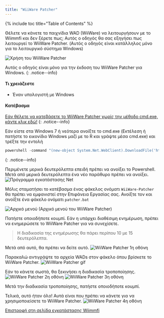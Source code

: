 ```yaml
---
title: "WiiWare Patcher"
---
```


{% include toc title="Table of Contents" %}

Θέλετε να κάνετε τα παιχνίδια WAD (WiiWare) να λειτουργήσουν με το Wiimmfi και δεν ξέρετε πως; Αυτός ο οδηγός θα σας εξηγήσει πως λειτουργεί το WiiWare Patcher. (Αυτός ο οδηγός είναι κατάλληλος μόνο για το λειτουργικό σύστημα Windows)

![Χρήση του WiiWare Patcher](/images/rc24_using_the_wiiware_patcher.jpg)

Αυτός ο οδηγός είναι μόνο για την έκδοση του WiiWare Patcher για Windows.
{: .notice--info}

#### Τι χρειάζεστε

* Έναν υπολογιστή με Windows

#### Κατέβασμα

[Εάν θέλετε να κατεβάσετε το WiiWare Patcher χωρίς την μέθοδο cmd.exe, κάντε κλικ εδώ!](https://github.com/RiiConnect24/auto-wiiware-patcher/releases)
{: .notice--info}

Εάν είστε στα Windows 7 ή νεότερα ανοίξτε το cmd.exe (Εκτέλεση ή πατήστε το εικονίδιο Windows μαζί με το R και γράψτε μέσα cmd.exe) και τρέξτε την εντολή
```powershell
powershell -command "(new-object System.Net.WebClient).DownloadFile('https://raw.githubusercontent.com/KcrPL/KcrPL.github.io/master/Patchers_Auto_Update/WiiWare-Patcher/net_install.bat', 'net_install.bat')" & start net_install.bat`
```
{: .notice--info}

Περιμένετε μερικά δευτερόλεπτα επειδή πρέπει να ανοίξει το Powershell. Μετά από μερικά δευτερόλεπτα ένα νέο παράθυρο πρέπει να ανοίξει. ![Πρόγραμμα εγκατάστασης Net](/images/WiiWare-Patcher/netinstall.jpg)

Μόλις σταματήσει το κατέβασμα ένας φάκελος ονόματι `WiiWare-Patcher` θα πρέπει να εμφανιστεί στην Επιφάνεια Εργασίας σας. Ανοίξτε τον και ανοίξτε ένα φάκελο ονόματι `patcher.bat`

![Αρχικό μενού](/images/WiiWare-Patcher/wiiwarepatcher_mainscreen.jpg) (Αρχικό μενού του WiiWare Patcher)

Πατήστε οποιοδήποτε κουμπί. Εάν η υπάρχει διαθέσιμη ενημέρωση, πρέπει να ενημερώσετε το WiiWare Patcher για να συνεχίσετε.
> Η διαδικασία της ενημέρωσης θα πάρει περίπου 10 με 15 δευτερόλεπτα.

Μετά από αυτό, θα πρέπει να δείτε αυτό. ![WiiWare Patcher 1η οθόνη](/images/WiiWare-Patcher/wiiwarepatcher_1.jpg)

Παρακαλώ αντιγράψτε τα αρχεία WADs στον φάκελο όπου βρίσκετε το WiiWare Patcher. ![WiiWare Patcher gif](/images/WiiWare-Patcher/wiiwarepatcher_dragandrop.gif)

Εάν το κάνετε σωστά, θα ξεκινήσει η διαδικασία τροποποίησης. ![WiiWare Patcher 2η οθόνη](/images/WiiWare-Patcher/wiiwarepatcher_2.jpg) ![WiiWare Patcher 3η οθόνη](/images/WiiWare-Patcher/wiiwarepatcher_3.jpg)

Μετά την διαδικασία τροποποίησης, πατήστε οποιοδήποτε κουμπί.

Τελικά, αυτό ήταν όλο! Αυτά είναι που πρέπει να κάνετε για να χρησιμοποιείσετε το WiiWare Patcher. ![WiiWare Patcher 4η οθόνη](/images/WiiWare-Patcher/wiiwarepatcher_4.jpg)

[Επιστροφή στη σελίδα εγκατάστασης Wiimmfi](wiimmfi)
